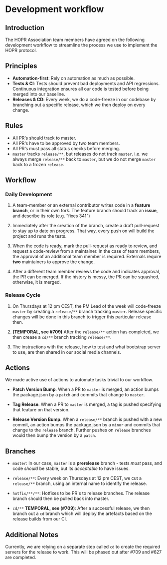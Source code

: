 # Development workflow

## Introduction

The HOPR Association team members have agreed on the following development workflow to streamline the process we use to implement the HOPR protocol.

## Principles

- **Automation-first**: Rely on automation as much as possible.
- **Tests & CI**: Tests should prevent bad deployments and API regressions. Continuous integration ensures all our code is tested before being merged into our baseline.
- **Releases & CD**: Every week, we do a code-freeze in our codebase by branching out a specific release, which we then deploy on every change.

## Rules

- All PR‘s should track to master.
- All PR‘s have to be approved by two team members.
- All PR‘s must pass all status checks before merging.
- `master` tracks `release/**`, but releases do not track `master`. i.e. we always merge `release/**` back to `master`, but we do not merge `master` back to a frozen `release`.

## Workflow

### Daily Development

1. A team-member or an external contributor writes code in a **feature branch**, or in their own fork. The feature branch should track an **issue**, and describe its role (e.g. “fixes 341")

2. Immediately after the creation of the branch, create a draft pull-request to stay up to date on progress. That way, every push on will build the project and runs the tests.

3. When the code is ready, mark the pull-request as ready to review, and request a code-review from a maintainer. In the case of team members, the approval of an additional team member is required. Externals require **two** maintainers to approve the change.

4. After a different team member reviews the code and indicates approval, the PR can be merged. If the history is messy, the PR can be squashed, otherwise, it is merged.

### Release Cycle

1. On Thursdays at 12 pm CEST, the PM Lead of the week will code-freeze `master` by creating a `release/**` branch tracking `master`. Release specific changes will be done in this branch to trigger this particular release then.

2. **(TEMPORAL, see #709)** After the `release/**` action has completed, we then crease a `cd/**` branch tracking `release/**`.

3. The instructions with the release, how to test and what bootstrap server to use, are then shared in our social media channels.

## Actions

We made active use of actions to automate tasks trivial to our workflow.

- **Patch Version Bump**. When a PR to `master` is merged, an action bumps the package.json by a `patch` and commits that change to `master`.

- **Tag Release**. When a PR to `master` is merged, a tag is pushed specifying that feature on that version.

- **Release Version Bump**. When a `release/**` branch is pushed with a new commit, an action bumps the package.json by a `minor` and commits that change to the `release` branch. Further pushes on `release` branches would then bump the version by a `patch`.

## Branches

- `master`: In our case, `master` is a **prerelease** branch - tests _must_ pass, and code _should_ be stable, but its _acceptable_ to have issues.

- `release/**`: Every week on Thursdays at 12 pm CEST, we cut a `release/**` branch, using an internal name to identify the release.

- `hotfix/**/**`: Hotfixes to be PR's to release branches. The release branch should then be pulled back into master.

- `cd/**` **TEMPORAL, see (#709)**: After a successful release, we then branch out a `cd` branch which will deploy the artefacts based on the release builds from our CI.

## Additional Notes

Currently, we are relying on a separate step called `cd` to create the required servers for the release to work. This will be phased out after #709 and #627 are completed.
